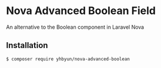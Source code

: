 # Nova Advanced Boolean Field

An alternative to the Boolean component in Laravel Nova

## Installation

```sh
$ composer require yhbyun/nova-advanced-boolean
```
